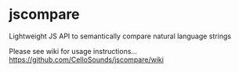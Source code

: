 jscompare
=========

Lightweight JS API to semantically compare natural language strings

Please see wiki for usage instructions... https://github.com/CelloSounds/jscompare/wiki
